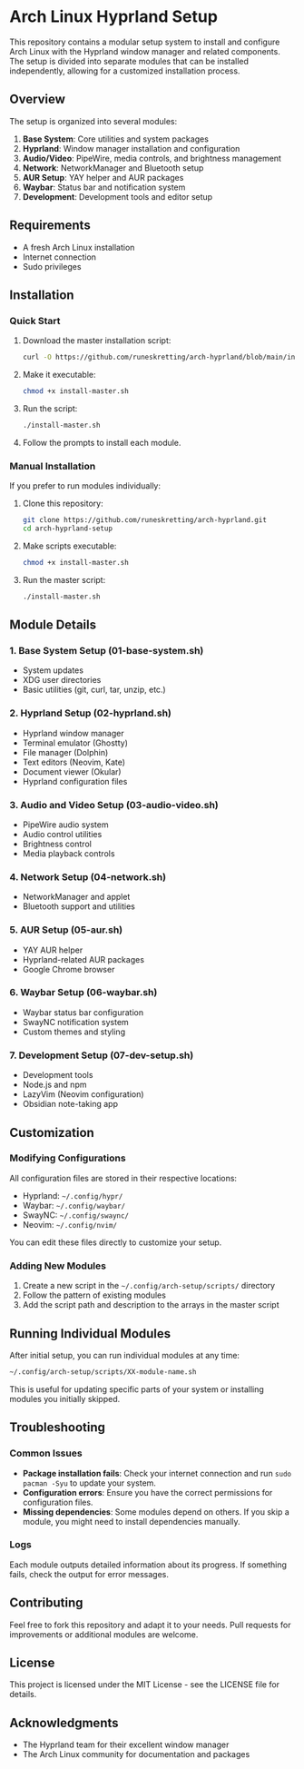 # Arch Linux Hyprland Setup

This repository contains a modular setup system to install and configure Arch Linux with the Hyprland window manager and related components. The setup is divided into separate modules that can be installed independently, allowing for a customized installation process.

## Overview

The setup is organized into several modules:

1. **Base System**: Core utilities and system packages
2. **Hyprland**: Window manager installation and configuration
3. **Audio/Video**: PipeWire, media controls, and brightness management
4. **Network**: NetworkManager and Bluetooth setup
5. **AUR Setup**: YAY helper and AUR packages
6. **Waybar**: Status bar and notification system
7. **Development**: Development tools and editor setup

## Requirements

- A fresh Arch Linux installation
- Internet connection
- Sudo privileges

## Installation

### Quick Start

1. Download the master installation script:
   ```bash
   curl -O https://github.com/runeskretting/arch-hyprland/blob/main/install-master.sh
   ```

2. Make it executable:
   ```bash
   chmod +x install-master.sh
   ```

3. Run the script:
   ```bash
   ./install-master.sh
   ```

4. Follow the prompts to install each module.

### Manual Installation

If you prefer to run modules individually:

1. Clone this repository:
   ```bash
   git clone https://github.com/runeskretting/arch-hyprland.git
   cd arch-hyprland-setup
   ```

2. Make scripts executable:
   ```bash
   chmod +x install-master.sh
   ```

3. Run the master script:
   ```bash
   ./install-master.sh
   ```

## Module Details

### 1. Base System Setup (01-base-system.sh)
- System updates
- XDG user directories
- Basic utilities (git, curl, tar, unzip, etc.)

### 2. Hyprland Setup (02-hyprland.sh)
- Hyprland window manager
- Terminal emulator (Ghostty)
- File manager (Dolphin)
- Text editors (Neovim, Kate)
- Document viewer (Okular)
- Hyprland configuration files

### 3. Audio and Video Setup (03-audio-video.sh)
- PipeWire audio system
- Audio control utilities
- Brightness control
- Media playback controls

### 4. Network Setup (04-network.sh)
- NetworkManager and applet
- Bluetooth support and utilities

### 5. AUR Setup (05-aur.sh)
- YAY AUR helper
- Hyprland-related AUR packages
- Google Chrome browser

### 6. Waybar Setup (06-waybar.sh)
- Waybar status bar configuration
- SwayNC notification system
- Custom themes and styling

### 7. Development Setup (07-dev-setup.sh)
- Development tools
- Node.js and npm
- LazyVim (Neovim configuration)
- Obsidian note-taking app

## Customization

### Modifying Configurations

All configuration files are stored in their respective locations:

- Hyprland: `~/.config/hypr/`
- Waybar: `~/.config/waybar/`
- SwayNC: `~/.config/swaync/`
- Neovim: `~/.config/nvim/`

You can edit these files directly to customize your setup.

### Adding New Modules

1. Create a new script in the `~/.config/arch-setup/scripts/` directory
2. Follow the pattern of existing modules
3. Add the script path and description to the arrays in the master script

## Running Individual Modules

After initial setup, you can run individual modules at any time:

```bash
~/.config/arch-setup/scripts/XX-module-name.sh
```

This is useful for updating specific parts of your system or installing modules you initially skipped.

## Troubleshooting

### Common Issues

- **Package installation fails**: Check your internet connection and run `sudo pacman -Syu` to update your system.
- **Configuration errors**: Ensure you have the correct permissions for configuration files.
- **Missing dependencies**: Some modules depend on others. If you skip a module, you might need to install dependencies manually.

### Logs

Each module outputs detailed information about its progress. If something fails, check the output for error messages.

## Contributing

Feel free to fork this repository and adapt it to your needs. Pull requests for improvements or additional modules are welcome.

## License

This project is licensed under the MIT License - see the LICENSE file for details.

## Acknowledgments

- The Hyprland team for their excellent window manager
- The Arch Linux community for documentation and packages
